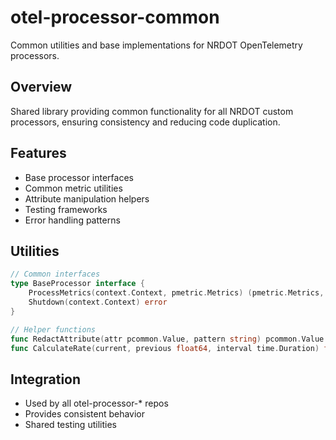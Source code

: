# otel-processor-common

Common utilities and base implementations for NRDOT OpenTelemetry processors.

## Overview
Shared library providing common functionality for all NRDOT custom processors, ensuring consistency and reducing code duplication.

## Features
- Base processor interfaces
- Common metric utilities
- Attribute manipulation helpers
- Testing frameworks
- Error handling patterns

## Utilities
```go
// Common interfaces
type BaseProcessor interface {
    ProcessMetrics(context.Context, pmetric.Metrics) (pmetric.Metrics, error)
    Shutdown(context.Context) error
}

// Helper functions
func RedactAttribute(attr pcommon.Value, pattern string) pcommon.Value
func CalculateRate(current, previous float64, interval time.Duration) float64
```

## Integration
- Used by all otel-processor-* repos
- Provides consistent behavior
- Shared testing utilities
